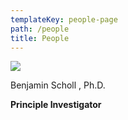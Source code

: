 ```yaml
---
templateKey: people-page
path: /people
title: People
---
```

<!--StartFragment-->

![](/img/img2.png)

Benjamin Scholl , Ph.D.  

**Principle Investigator**

<!--EndFragment-->